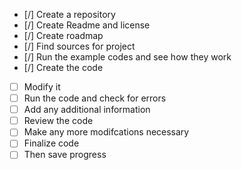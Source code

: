 - [/] Create a repository
- [/] Create Readme and license
- [/] Create roadmap
- [/] Find sources for project
- [/] Run the example codes and see how they work
- [/] Create the code
- [ ] Modify it
- [ ] Run the code and check for errors
- [ ] Add any additional information
- [ ] Review the code
- [ ] Make any more modifcations necessary
- [ ] Finalize code
- [ ] Then save progress 
